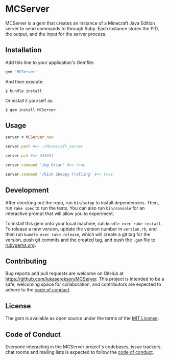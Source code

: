 # MCServer

MCServer is a gem that creates an instance of a Minecraft Java Edition server to send commands to through Ruby. Each instance stores the PID, the output, and the input for the server process.

## Installation

Add this line to your application's Gemfile:

```ruby
gem 'MCServer'
```

And then execute:

    $ bundle install

Or install it yourself as:

    $ gem install MCServer

## Usage

```ruby
server = MCServer.new

server.path #=> ~/Minecraft_Server

server.pid #=> 645851

server.command '/op Grian' #=> true

server.command '/kick Skeppy Trolling' #=> true
```

## Development

After checking out the repo, run `bin/setup` to install dependencies. Then, run `rake spec` to run the tests. You can also run `bin/console` for an interactive prompt that will allow you to experiment.

To install this gem onto your local machine, run `bundle exec rake install`. To release a new version, update the version number in `version.rb`, and then run `bundle exec rake release`, which will create a git tag for the version, push git commits and the created tag, and push the `.gem` file to [rubygems.org](https://rubygems.org).

## Contributing

Bug reports and pull requests are welcome on GitHub at https://github.com/lukaserekson/MCServer. This project is intended to be a safe, welcoming space for collaboration, and contributors are expected to adhere to the [code of conduct](https://github.com/lukaserekson/MCServer/blob/main/CODE_OF_CONDUCT.md).

## License

The gem is available as open source under the terms of the [MIT License](https://opensource.org/licenses/MIT).

## Code of Conduct

Everyone interacting in the MCServer project's codebases, issue trackers, chat rooms and mailing lists is expected to follow the [code of conduct](https://github.com/lukaserekson/MCServer/blob/main/CODE_OF_CONDUCT.md).

